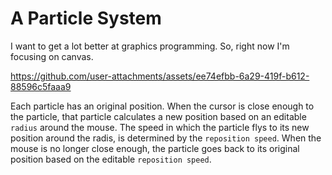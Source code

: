 # A Particle System

I want to get a lot better at graphics programming. So, right now I'm focusing on canvas.

https://github.com/user-attachments/assets/ee74efbb-6a29-419f-b612-88596c5faaa9


Each particle has an original position. When the cursor is close enough to the particle, that particle calculates a new position based on an editable `radius` around the mouse. 
The speed in which the particle flys to its new position around the radis, is determined by the `reposition speed`. When the mouse is no longer close enough, the particle goes back to its original position based on the editable `reposition speed`.

